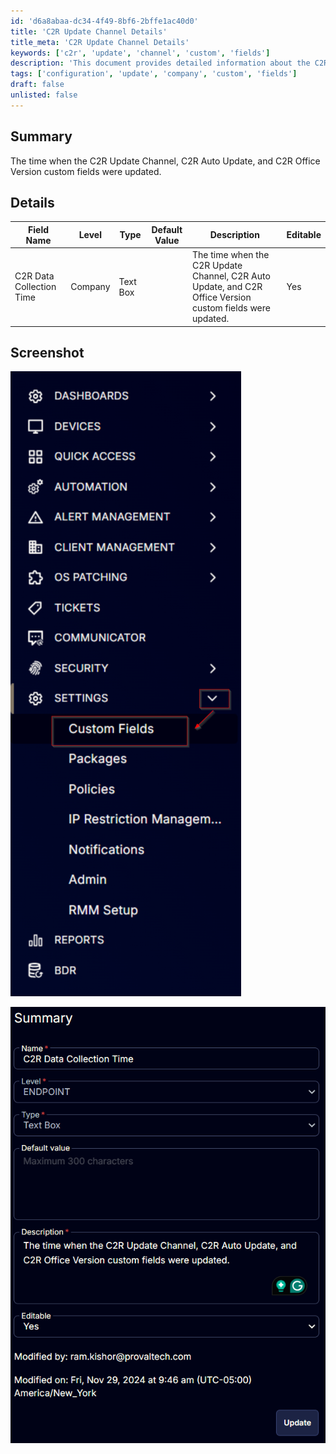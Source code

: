 ```yaml
---
id: 'd6a8abaa-dc34-4f49-8bf6-2bffe1ac40d0'
title: 'C2R Update Channel Details'
title_meta: 'C2R Update Channel Details'
keywords: ['c2r', 'update', 'channel', 'custom', 'fields']
description: 'This document provides detailed information about the C2R Update Channel, including the time when the C2R Update Channel, C2R Auto Update, and C2R Office Version custom fields were last updated. It includes a summary, a detailed table of field names, and screenshots for reference.'
tags: ['configuration', 'update', 'company', 'custom', 'fields']
draft: false
unlisted: false
---
```

## Summary

The time when the C2R Update Channel, C2R Auto Update, and C2R Office Version custom fields were updated.

## Details

| Field Name                     | Level   | Type      | Default Value | Description                                                                                                 | Editable |
|--------------------------------|---------|-----------|---------------|-------------------------------------------------------------------------------------------------------------|----------|
| C2R Data Collection Time       | Company | Text Box  | <Blank>       | The time when the C2R Update Channel, C2R Auto Update, and C2R Office Version custom fields were updated. | Yes      |

## Screenshot

![Screenshot 1](../../../static/img/Endpoint---C2R-Data-Collection-Time/image_1.png)

![Screenshot 2](../../../static/img/Endpoint---C2R-Data-Collection-Time/image_2.png)








